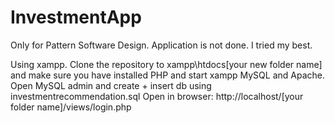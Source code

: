 # InvestmentApp

Only for Pattern Software Design. Application is not done. I tried my best.
 
Using xampp. Clone the repository to xampp\htdocs\[your new folder name] and make sure you have installed PHP and start xampp MySQL and Apache. Open MySQL admin and create + insert db using investmentrecommendation.sql
Open in browser: http://localhost/[your folder name]/views/login.php

